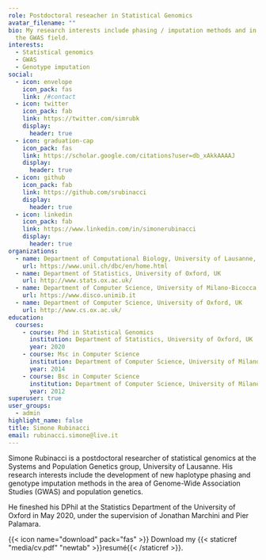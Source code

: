```yaml
---
role: Postdoctoral reseacher in Statistical Genomics
avatar_filename: ""
bio: My research interests include phasing / imputation methods and in general
  the GWAS field.
interests:
  - Statistical genomics
  - GWAS
  - Genotype imputation
social:
  - icon: envelope
    icon_pack: fas
    link: /#contact
  - icon: twitter
    icon_pack: fab
    link: https://twitter.com/simrubk
    display:
      header: true
  - icon: graduation-cap
    icon_pack: fas
    link: https://scholar.google.com/citations?user=db_xAkkAAAAJ
    display:
      header: true
  - icon: github
    icon_pack: fab
    link: https://github.com/srubinacci
    display:
      header: true
  - icon: linkedin
    icon_pack: fab
    link: https://www.linkedin.com/in/simonerubinacci
    display:
      header: true
organizations:
  - name: Department of Computational Biology, University of Lausanne, CH
    url: https://www.unil.ch/dbc/en/home.html
  - name: Department of Statistics, University of Oxford, UK
    url: http://www.stats.ox.ac.uk/
  - name: Department of Computer Science, University of Milano-Bicocca, IT
    url: https://www.disco.unimib.it
  - name: Department of Computer Science, University of Oxford, UK
    url: http://www.cs.ox.ac.uk/
education:
  courses:
    - course: Phd in Statistical Genomics
      institution: Department of Statistics, University of Oxford, UK
      year: 2020
    - course: Msc in Computer Science
      institution: Department of Computer Science, University of Milano-Bicocca, IT
      year: 2014
    - course: Bsc in Computer Science
      institution: Department of Computer Science, University of Milano-Bicocca, IT
      year: 2012
superuser: true
user_groups:
  - admin
highlight_name: false
title: Simone Rubinacci
email: rubinacci.simone@live.it
---
```

Simone Rubinacci is a postdoctoral researcher of statistical genomics at the Systems and Population Genetics group, University of Lausanne. His research interests include the development of new haplotype phasing and genotype imputation methods in the area of Genome-Wide Association Studies (GWAS) and population genetics. 

He fineshed his DPhil at the Statistics Department of the University of Oxford in May 2020, under the supervision of Jonathan Marchini and Pier Palamara.

{{< icon name="download" pack="fas" >}} Download my {{< staticref "media/cv.pdf" "newtab" >}}resumé{{< /staticref >}}.